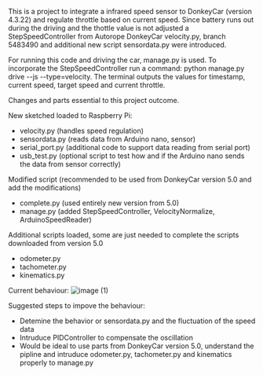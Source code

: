 This is a project to integrate a infrared speed sensor to DonkeyCar (version 4.3.22) and regulate throttle based on current speed. Since battery runs out during the driving and the thottle value is not adjusted a StepSpeedController from Autorope DonkeyCar velocity.py, branch 5483490 and additional new script sensordata.py were introduced. 

For running this code and driving the car, manage.py is used. To incorporate the StepSpeedController run a command: python manage.py drive --js --type=velocity. The terminal outputs the values for timestamp, current speed, target speed and current throttle. 

Changes and parts essential to this project outcome.

New sketched loaded to Raspberry Pi:
- velocity.py (handles speed regulation)
- sensordata.py (reads data from Arduino nano, sensor)
- serial_port.py (additional code to support data reading from serial port)
- usb_test.py (optional script to test how and if the Arduino nano sends the data from sensor correctly)

Modified script (recommended to be used from DonkeyCar version 5.0 and add the modifications)
- complete.py (used entirely new version from 5.0)
- manage.py (added StepSpeedController, VelocityNormalize, ArduinoSpeedReader)

Additional scripts loaded, some are just needed to complete the scripts downloaded from version 5.0
- odometer.py
- tachometer.py
- kinematics.py

Current behaviour:
![image (1)](https://github.com/user-attachments/assets/34dd9a5a-22c5-41f2-8ab1-480adde477ca)

Suggested steps to impove the behaviour:
- Detemine the behavior or sensordata.py and the fluctuation of the speed data
- Intruduce PIDController to compensate the oscillation
- Would be ideal to use parts from DonkeyCar version 5.0, understand the pipline and intruduce odometer.py, tachometer.py and kinematics properly to manage.py
